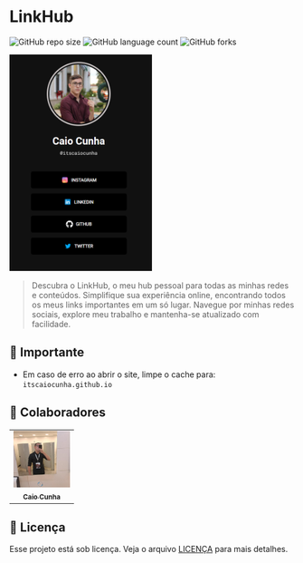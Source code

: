 # LinkHub

![GitHub repo size](https://img.shields.io/github/repo-size/itscaiocunha/linkHub?style=for-the-badge)
![GitHub language count](https://img.shields.io/github/languages/count/itscaiocunha/linkHub?style=for-the-badge)
![GitHub forks](https://img.shields.io/github/forks/itscaiocunha/linkHub?style=for-the-badge)

<img src="assets/linkhub_page.png" alt="Logo" style="width: 50%; height: auto">

>  Descubra o LinkHub, o meu hub pessoal para todas as minhas redes e conteúdos. Simplifique sua experiência online, encontrando todos os meus links importantes em um só lugar. Navegue por minhas redes sociais, explore meu trabalho e mantenha-se atualizado com facilidade.

## 🚨 Importante

- Em caso de erro ao abrir o site, limpe o cache para: `itscaiocunha.github.io`

## 🤝 Colaboradores

<table>
  <tr>
    <td align="center">
      <a href="https://github.com/itscaiocunha" title="Caio Cunha">
        <img src="assets/perfil.png" width="100px;" alt="Foto do Caio Cunha no GitHub"/><br>
        <sub>
          <b>Caio Cunha</b>
        </sub>
      </a>
    </td>
</table>

## 📝 Licença

Esse projeto está sob licença. Veja o arquivo [LICENÇA](LICENSE.md) para mais detalhes.